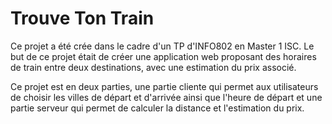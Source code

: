 # Trouve Ton Train
Ce projet a été crée dans le cadre d'un TP d'INFO802 en Master 1 ISC. Le but de ce projet était de créer une application web proposant des horaires de train entre deux destinations, avec une estimation du prix associé.

Ce projet est en deux parties, une partie cliente qui permet aux utilisateurs de choisir les villes de départ et d'arrivée ainsi que l'heure de départ et une partie serveur qui permet de calculer la distance et l'estimation du prix.
